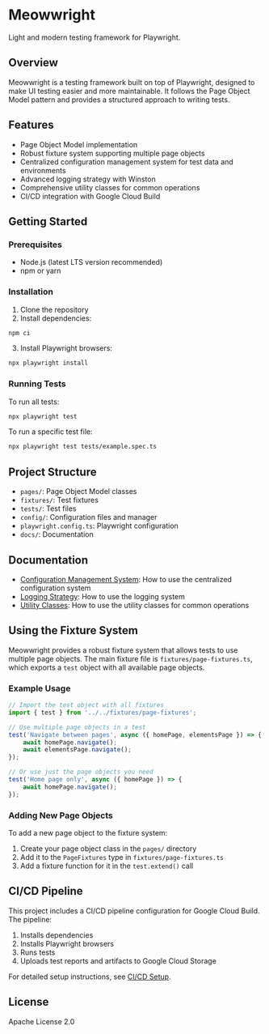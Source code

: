 # Meowwright

Light and modern testing framework for Playwright.

## Overview

Meowwright is a testing framework built on top of Playwright, designed to make UI testing easier and more maintainable. It follows the Page Object Model pattern and provides a structured approach to writing tests.

## Features

- Page Object Model implementation
- Robust fixture system supporting multiple page objects
- Centralized configuration management system for test data and environments
- Advanced logging strategy with Winston
- Comprehensive utility classes for common operations
- CI/CD integration with Google Cloud Build

## Getting Started

### Prerequisites

- Node.js (latest LTS version recommended)
- npm or yarn

### Installation

1. Clone the repository
2. Install dependencies:

```bash
npm ci
```

3. Install Playwright browsers:

```bash
npx playwright install
```

### Running Tests

To run all tests:

```bash
npx playwright test
```

To run a specific test file:

```bash
npx playwright test tests/example.spec.ts
```

## Project Structure

- `pages/`: Page Object Model classes
- `fixtures/`: Test fixtures
- `tests/`: Test files
- `config/`: Configuration files and manager
- `playwright.config.ts`: Playwright configuration
- `docs/`: Documentation

## Documentation

- [Configuration Management System](docs/configuration.md): How to use the centralized configuration system
- [Logging Strategy](docs/logging.md): How to use the logging system
- [Utility Classes](docs/utilities.md): How to use the utility classes for common operations

## Using the Fixture System

Meowwright provides a robust fixture system that allows tests to use multiple page objects. The main fixture file is `fixtures/page-fixtures.ts`, which exports a `test` object with all available page objects.

### Example Usage

```typescript
// Import the test object with all fixtures
import { test } from '../../fixtures/page-fixtures';

// Use multiple page objects in a test
test('Navigate between pages', async ({ homePage, elementsPage }) => {
    await homePage.navigate();
    await elementsPage.navigate();
});

// Or use just the page objects you need
test('Home page only', async ({ homePage }) => {
    await homePage.navigate();
});
```

### Adding New Page Objects

To add a new page object to the fixture system:

1. Create your page object class in the `pages/` directory
2. Add it to the `PageFixtures` type in `fixtures/page-fixtures.ts`
3. Add a fixture function for it in the `test.extend()` call

## CI/CD Pipeline

This project includes a CI/CD pipeline configuration for Google Cloud Build. The pipeline:

1. Installs dependencies
2. Installs Playwright browsers
3. Runs tests
4. Uploads test reports and artifacts to Google Cloud Storage

For detailed setup instructions, see [CI/CD Setup](docs/ci-cd-setup.md).

## License

Apache License 2.0
